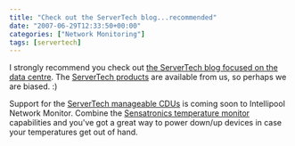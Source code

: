 ```yaml
---
title: "Check out the ServerTech blog...recommended"
date: "2007-06-29T12:33:50+00:00"
categories: ["Network Monitoring"]
tags: [servertech]
---
```


I strongly recommend you check out <a href="http://servertech.typepad.com/">the ServerTech blog focused on the data centre</a>. The <a href="http://www.openxtra.co.uk/products/remote-power-switches/cC056-p1.html">ServerTech products</a> are available from us, so perhaps we are biased. :)

Support for the <a href="http://www.openxtra.co.uk/products/remote-power-switches/cC056-p1.html">ServerTech manageable CDUs</a> is coming soon to Intellipool Network Monitor. Combine the <a href="http://www.openxtra.co.uk/products/environment-monitors/temperature/cC023-cc081.html">Sensatronics temperature monitor</a> capabilities and you've got a great way to power down/up devices in case your temperatures get out of hand.
